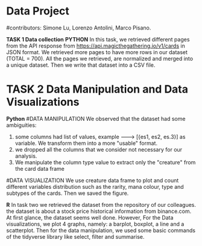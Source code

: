 # **Data Project**

#contributors: Simone Lu, Lorenzo Antolini, Marco Pisano.

**TASK 1 Data collection**
**PYTHON**
 In this task, we retrieved different pages from the API response from https://api.magicthegathering.io/v1/cards in JSON format. We retrieved more pages to have more rows in our dataset (TOTAL = 700). All the pages we retrieved, are normalized and merged into a unique dataset. Then we write that dataset into a CSV file.

# TASK 2 Data Manipulation and Data Visualizations

**Python**
#DATA MANIPULATION
 We observed that the dataset had some ambiguities:
 1) some columns had list of values, example ---> [{es1, es2, es.3}] as variable. We transform them into a more "usable" format.
 2) we dropped all the columns that we consider not necessary for our analysis.
 3) We manipulate the column type value to extract only the "creature" from the card data frame

#DATA VISUALIZATION
 We use creature data frame to plot and count different variables distribution such as the rarity, mana colour, type and subtypes of the cards.
 Then we saved the figure.
 
**R**
  In task two we retrieved the dataset from the repository of our colleagues. the dataset is about a stock price historical information from binance.com. At first glance, the dataset seems well done. However, For the Data visualizations, we plot 4 graphs, namely: a barplot, boxplot, a line and a scatterplot.
  Then for the data manipulation, we used some basic commands of the tidyverse library like select, filter and summarise.

  



